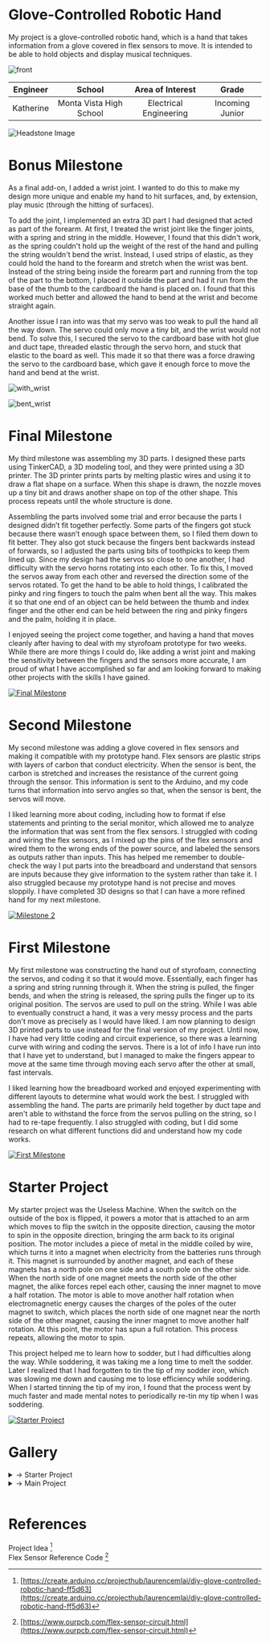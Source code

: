 ﻿# Glove-Controlled Robotic Hand
My project is a glove-controlled robotic hand, which is a hand that takes information from a glove covered in flex sensors to move. It is intended to be able to hold objects and display musical techniques.

   ![front](https://user-images.githubusercontent.com/108292161/180023794-99af88ab-56eb-471b-b586-8db76d141d47.jpg)

| **Engineer** | **School** | **Area of Interest** | **Grade** |
|:--:|:--:|:--:|:--:|
| Katherine | Monta Vista High School | Electrical Engineering | Incoming Junior

![Headstone Image](https://user-images.githubusercontent.com/108292161/179852268-de31a649-9426-4229-bcb8-5d4d218b1511.png)

# Bonus Milestone
As a final add-on, I added a wrist joint. I wanted to do this to make my design more unique and enable my hand to hit surfaces, and, by extension, play music (through the hitting of surfaces).

To add the joint, I implemented an extra 3D part I had designed that acted as part of the forearm. At first, I treated the wrist joint like the finger joints, with a spring and string in the middle. However, I found that this didn't work, as the spring couldn't hold up the weight of the rest of the hand and pulling the string wouldn't bend the wrist. Instead, I used strips of elastic, as they could hold the hand to the forearm and stretch when the wrist was bent. Instead of the string being inside the forearm part and running from the top of the part to the bottom, I placed it outside the part and had it run from the base of the thumb to the cardboard the hand is placed on. I found that this worked much better and allowed the hand to bend at the wrist and become straight again.

Another issue I ran into was that my servo was too weak to pull the hand all the way down. The servo could only move a tiny bit, and the wrist would not bend. To solve this, I secured the servo to the cardboard base with hot glue and duct tape, threaded elastic through the servo horn, and stuck that elastic to the board as well. This made it so that there was a force drawing the servo to the cardboard base, which gave it enough force to move the hand and bend at the wrist.

![with_wrist](https://user-images.githubusercontent.com/108292161/180567431-2edd1f88-a586-4fc2-9254-fc7b29994830.png)

![bent_wrist](https://user-images.githubusercontent.com/108292161/180567653-40b2263b-62c8-4704-82b6-8f42bfc5890e.jpg)

# Final Milestone
My third milestone was assembling my 3D parts. I designed these parts using TinkerCAD, a 3D modeling tool, and they were printed using a 3D printer. The 3D printer prints parts by melting plastic wires and using it to draw a flat shape on a surface. When this shape is drawn, the nozzle moves up a tiny bit and draws another shape on top of the other shape. This process repeats until the whole structure is done. 

Assembling the parts involved some trial and error because the parts I designed didn’t fit together perfectly. Some parts of the fingers got stuck because there wasn’t enough space between them, so I filed them down to fit better. They also got stuck because the fingers bent backwards instead of forwards, so I adjusted the parts using bits of toothpicks to keep them lined up. Since my design had the servos so close to one another, I had difficulty with the servo horns rotating into each other. To fix this, I moved the servos away from each other and reversed the direction some of the servos rotated. To get the hand to be able to hold things, I calibrated the pinky and ring fingers to touch the palm when bent all the way. This makes it so that one end of an object can be held between the thumb and index finger and the other end can be held between the ring and pinky fingers and the palm, holding it in place.

I enjoyed seeing the project come together, and having a hand that moves cleanly after having to deal with my styrofoam prototype for two weeks. While there are more things I could do, like adding a wrist joint and making the sensitivity between the fingers and the sensors more accurate, I am proud of what I have accomplished so far and am looking forward to making other projects with the skills I have gained.

[![Final Milestone](https://res.cloudinary.com/marcomontalbano/image/upload/v1658504067/video_to_markdown/images/youtube--kL9WrWjRzI4-c05b58ac6eb4c4700831b2b3070cd403.jpg)](https://www.youtube.com/watch?v=kL9WrWjRzI4 "Final Milestone")

# Second Milestone
My second milestone was adding a glove covered in flex sensors and making it compatible with my prototype hand. Flex sensors are plastic strips with layers of carbon that conduct electricity. When the sensor is bent, the carbon is stretched and increases the resistance of the current going through the sensor. This information is sent to the Arduino, and my code turns that information into servo angles so that, when the sensor is bent, the servos will move. 

I liked learning more about coding, including how to format if else statements and printing to the serial monitor, which allowed me to analyze the information that was sent from the flex sensors. I struggled with coding and wiring the flex sensors, as I mixed up the pins of the flex sensors and wired them to the wrong ends of the power source, and labeled the sensors as outputs rather than inputs. This has helped me remember to double-check the way I put parts into the breadboard and understand that sensors are inputs because they give information to the system rather than take it. I also struggled because my prototype hand is not precise and moves sloppily. I have completed 3D designs so that I can have a more refined hand for my next milestone.

[![Milestone 2](https://res.cloudinary.com/marcomontalbano/image/upload/v1658245615/video_to_markdown/images/youtube--9F8LWsBWWFo-c05b58ac6eb4c4700831b2b3070cd403.jpg)](https://www.youtube.com/watch?v=9F8LWsBWWFo "Milestone 2")

# First Milestone
My first milestone was constructing the hand out of styrofoam, connecting the servos, and coding it so that it would move. Essentially, each finger has a spring and string running through it. When the string is pulled, the finger bends, and when the string is released, the spring pulls the finger up to its original position. The servos are used to pull on the string. While I was able to eventually construct a hand, it was a very messy process and the parts don't move as precisely as I would have liked. I am now planning to design 3D printed parts to use instead for the final version of my project. Until now, I have had very little coding and circuit experience, so there was a learning curve with wiring and coding the servos. There is a lot of info I have run into that I have yet to understand, but I managed to make the fingers appear to move at the same time through moving each servo after the other at small, fast intervals.

I liked learning how the breadboard worked and enjoyed experimenting with different layouts to determine what would work the best. I struggled with assembling the hand. The parts are primarily held together by duct tape and aren't able to withstand the force from the servos pulling on the string, so I had to re-tape frequently. I also struggled with coding, but I did some research on what different functions did and understand how my code works.

[![First Milestone](https://res.cloudinary.com/marcomontalbano/image/upload/v1657640738/video_to_markdown/images/youtube--cq2TIxhJM8k-c05b58ac6eb4c4700831b2b3070cd403.jpg)](https://www.youtube.com/watch?v=cq2TIxhJM8k "First Milestone")

# Starter Project
My starter project was the Useless Machine. When the switch on the outside of the box is flipped, it powers a motor that is attached to an arm which moves to flip the switch in the opposite direction, causing the motor to spin in the opposite direction, bringing the arm back to its original position. The motor includes a piece of metal in the middle coiled by wire, which turns it into a magnet when electricity from the batteries runs through it. This magnet is surrounded by another magnet, and each of these magnets has a north pole on one side and a south pole on the other side. When the north side of one magnet meets the north side of the other magnet, the alike forces repel each other, causing the inner magnet to move a half rotation. The motor is able to move another half rotation when electromagnetic energy causes the charges of the poles of the outer magnet to switch, which places the north side of one magnet near the north side of the other magnet, causing the inner magnet to move another half rotation. At this point, the motor has spun a full rotation. This process repeats, allowing the motor to spin.

This project helped me to learn how to sodder, but I had difficulties along the way. While soddering, it was taking me a long time to melt the sodder. Later I realized that I had forgotten to tin the tip of my sodder iron, which was slowing me down and causing me to lose efficiency while soddering. When I started tinning the tip of my iron, I found that the process went by much faster and made mental notes to periodically re-tin my tip when I was soddering. 

[![Starter Project](https://res.cloudinary.com/marcomontalbano/image/upload/v1657641442/video_to_markdown/images/youtube--zHHrVlNTF08-c05b58ac6eb4c4700831b2b3070cd403.jpg)](https://www.youtube.com/watch?v=zHHrVlNTF08&t=36s "Starter Project")

# Gallery
<details><summary>&rarr;  Starter Project</summary>
   
#### Useless Machine
   ![useless_machine](https://user-images.githubusercontent.com/108292161/180023994-4e5545d3-af42-4005-8d84-86c2e705ee5d.jpg)
</details>

<details><summary>&rarr; Main Project</summary>
   
#### Side View 
   ![side](https://user-images.githubusercontent.com/108292161/180023909-9c0e0b7a-8642-41c5-8965-d9bf5d5d99bb.jpg)

#### Angry Hand ✂️
   ![angry](https://user-images.githubusercontent.com/108292161/180023861-b4966ccb-7c46-495b-8150-cbff8bfb71b3.jpg)
   
#### Musically Gifted Hand 🎹
   ![musical_talent](https://user-images.githubusercontent.com/108292161/180023954-c1c781f7-6bf9-45a4-9d61-4fe8d5474737.jpg)
   
#### Prototype Hand
   ![Prototype Hand](https://user-images.githubusercontent.com/108292161/179859558-7723ad97-5a88-46f3-9ace-8e3a130621bc.png) 
   
#### Circuit Diagram 
   ![Circuit Diagram](https://user-images.githubusercontent.com/108292161/179852639-0af2abf4-4445-4ecb-ae5a-190b91a29b11.png) 
   
#### Circuit Schematic 
   ![Circuit Schematic](https://user-images.githubusercontent.com/108292161/179852789-cf5e3692-36a1-47f4-aa93-d5166557289f.PNG) 
   
#### Hand Render 
   ![Hand Render](https://user-images.githubusercontent.com/108292161/179852717-febe5219-1f85-4dcf-aa06-00bf7dd2f4f9.PNG)
&nbsp;</details>
&nbsp; 
&nbsp;
&nbsp;
&nbsp;

# References
Project Idea [^1]<br>
Flex Sensor Reference Code [^2]

[^1]: [https://create.arduino.cc/projecthub/laurencemlai/diy-glove-controlled-robotic-hand-ff5d63](https://create.arduino.cc/projecthub/laurencemlai/diy-glove-controlled-robotic-hand-ff5d63)
[^2]: [https://www.ourpcb.com/flex-sensor-circuit.html](https://www.ourpcb.com/flex-sensor-circuit.html)
